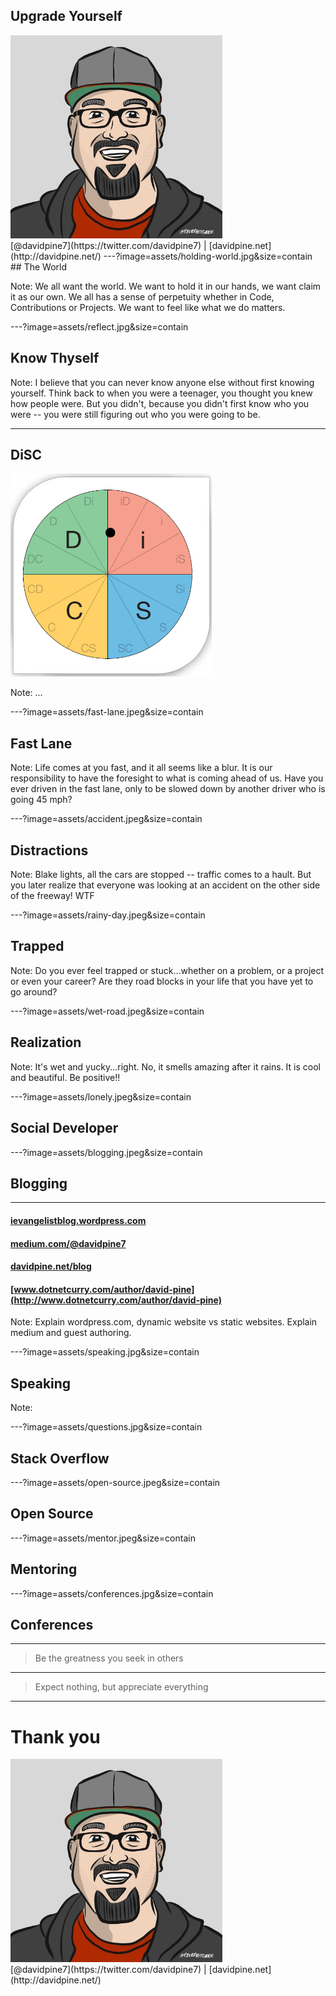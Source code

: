 ## Upgrade Yourself
<img src="assets/me.jpg" height="325" />
<br />
[@davidpine7](https://twitter.com/davidpine7) | [davidpine.net](http://davidpine.net/)
---?image=assets/holding-world.jpg&size=contain
## <span class="orange black-shadow">The World</span>

Note:
We all want the world. We want to hold it in our hands, we want claim it as our own. We all has a sense of perpetuity whether in Code, Contributions or Projects. We want to feel like what we do matters.

---?image=assets/reflect.jpg&size=contain
## <span class="orange black-shadow">Know Thyself</span>

Note:
I believe that you can never know anyone else without first knowing yourself. Think back to when you were a teenager, you thought you knew how people were. But you didn't, because you didn't first know who you were -- you were still figuring out who you were going to be.

---
## DiSC
<img src="assets/disc-iD.png" height="325" />

Note:
...

---?image=assets/fast-lane.jpeg&size=contain
## <span class="black-shadow">Fast Lane</span>

Note:
Life comes at you fast, and it all seems like a blur. It is our responsibility to have the foresight to what is coming ahead of us. Have you ever driven in the fast lane, only to be slowed down by another driver who is going 45 mph?

---?image=assets/accident.jpeg&size=contain
## <span class="orange black-shadow">Distractions</span>

Note:
Blake lights, all the cars are stopped -- traffic comes to a hault. But you later realize that everyone was looking at an accident on the other side of the freeway! WTF

---?image=assets/rainy-day.jpeg&size=contain
## <span class="orange black-shadow">Trapped</span>

Note:
Do you ever feel trapped or stuck...whether on a problem, or a project or even your career? Are they road blocks in your life that you have yet to go around?

---?image=assets/wet-road.jpeg&size=contain
## <span class="orange black-shadow">Realization</span>

Note:
It's wet and yucky...right. No, it smells amazing after it rains. It is cool and beautiful. Be positive!!

---?image=assets/lonely.jpeg&size=contain
## <span class="orange black-shadow">Social Developer</span>

---?image=assets/blogging.jpeg&size=contain
## <span class="orange black-shadow">Blogging</span>

---

#### [ievangelistblog.wordpress.com](https://ievangelistblog.wordpress.com/)
#### [medium.com/@davidpine7](https://medium.com/@davidpine7)
#### [davidpine.net/blog](https://davidpine.net/)
#### [www.dotnetcurry.com/author/david-pine](http://www.dotnetcurry.com/author/david-pine)

Note:
Explain wordpress.com, dynamic website vs static websites. Explain medium and guest authoring. 

---?image=assets/speaking.jpg&size=contain
## <span class="orange black-shadow">Speaking</span>

Note:


---?image=assets/questions.jpg&size=contain
## <span class="orange black-shadow">Stack Overflow</span>

---?image=assets/open-source.jpeg&size=contain
## <span class="orange black-shadow">Open Source</span>

---?image=assets/mentor.jpeg&size=contain
## <span class="orange black-shadow">Mentoring</span>

---?image=assets/conferences.jpg&size=contain
## <span class="orange black-shadow">Conferences</span>

---
> Be the greatness you seek in others

---
> Expect nothing, but appreciate everything

---
# Thank you
<img src="assets/me.jpg" height="325" />
<br/>
[@davidpine7](https://twitter.com/davidpine7) | [davidpine.net](http://davidpine.net/)

